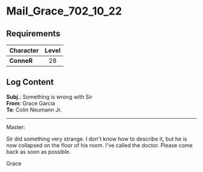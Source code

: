 # Mail_Grace_702_10_22
## Requirements
|Character |Level|
|----------|:---:|
|**ConneR**| 28  |

## Log Content
**Subj.**: Something is wrong with Sir<br>
**From**: Grace Garcia<br>
**To**: Colin Neumann Jr.
___

Master:

Sir did something very strange. I don't know how to describe it, but he is now collapsed on the floor of his room. I've called the doctor. Please come back as soon as possible.

Grace